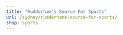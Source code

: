 ```yaml
---
title: "Rudderham's Source For Sports"
url: /sydney/rudderhams-source-for-sports/
shop: sports
---
```

